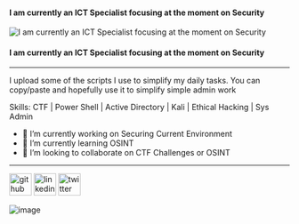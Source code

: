 #### I am currently an ICT Specialist focusing at the moment on Security 
![I am currently an ICT Specialist focusing at the moment on Security ](https://user-images.githubusercontent.com/6078108/132122845-525108e2-0ecf-4591-9daa-2d829d0a5df5.png)

#### I am currently an ICT Specialist focusing at the moment on Security 
-------------------------------------------------------------------------------

I upload some of the scripts I use to simplify my daily tasks.  You can  copy/paste and hopefully use it to simplify simple admin work

Skills: CTF | Power Shell | Active Directory | Kali | Ethical Hacking | Sys Admin

- 🔭 I’m currently working on Securing Current Environment 
- 🌱 I’m currently learning OSINT 
- 👯 I’m looking to collaborate on CTF Challenges or OSINT 
------------------------------------------------------------------------------

[<img src='https://cdn.jsdelivr.net/npm/simple-icons@3.0.1/icons/github.svg' alt='github' height='40'>](https://github.com/arimoyal)  [<img src='https://cdn.jsdelivr.net/npm/simple-icons@3.0.1/icons/linkedin.svg' alt='linkedin' height='40'>](https://www.linkedin.com/in/arimoyal/)  [<img src='https://cdn.jsdelivr.net/npm/simple-icons@3.0.1/icons/twitter.svg' alt='twitter' height='40'>](https://twitter.com/arimoyal)  


![image](https://user-images.githubusercontent.com/6078108/132119235-1b7fcf0d-fd5d-447b-870b-05d5d8c7cb45.png)







